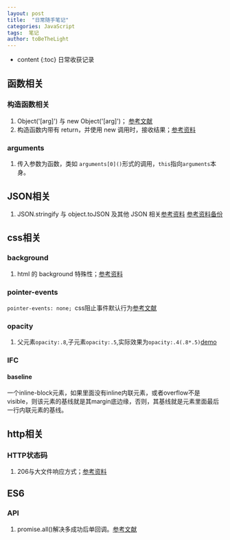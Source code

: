 ```yaml
---
layout: post
title:  "日常随手笔记"
categories: JavaScript
tags:  笔记 
author: toBeTheLight
---
```


* content
{:toc}
日常收获记录





## 函数相关 ##
### 构造函数相关 ###
1. Object('[arg]') 与 new Object('[arg]')； [参考文献](http://lzw.me/pages/ecmascript/#282)
2. 构造函数内带有 return，并使用 new 调用时，接收结果；[参考资料](http://blog.csdn.net/hy6688_/article/details/22453043)
### arguments ###
1. 传入参数为函数，类如 `arguments[0]()`形式的调用，`this`指向`arguments`本身。
## JSON相关 ##
1. JSON.stringify 与 object.toJSON 及其他 JSON 相关[参考资料](https://apriltail.com/2017/03/25/json-ru-guo-ni-yuan-yi-yi-ceng-yi-ceng-bo-kai-wo-de-xin-ni-hui-fa-xian-zhe-li-shui-hen-shen-shen-ru-li-jie-json/ "参考资料")  [参考资料备份](http://www.tuicool.com/articles/U3uAJ3N)

## css相关 ##
### background ###
1. html 的 background 特殊性；[参考资料](https://segmentfault.com/q/1010000006715583/a-1020000006718299)
### pointer-events
`pointer-events: none; `css阻止事件默认行为[参考文献](https://developer.mozilla.org/zh-CN/docs/Web/CSS/pointer-events)
### opacity ###
1. 父元素`opacity:.8`,子元素`opacity:.5`,实际效果为`opacity:.4(.8*.5)`[demo](https://jsfiddle.net/kqj9nmy3/)
### IFC
#### baseline
一个inline-block元素，如果里面没有inline内联元素，或者overflow不是visible，则该元素的基线就是其margin底边缘，否则，其基线就是元素里面最后一行内联元素的基线。
## http相关 ##
### HTTP状态码 ###
1. 206与大文件响应方式；[参考资料](https://segmentfault.com/a/1190000009086020)

## ES6 ##
### API ###
1. promise.all()解决多成功后单回调。[参考文献](https://developer.mozilla.org/zh-CN/docs/Web/JavaScript/Reference/Global_Objects/Promise)
